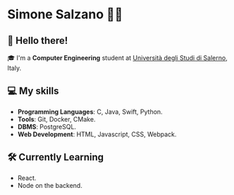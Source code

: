 # Simone Salzano 👨‍💻

## 👋 Hello there!

🎓 I'm a **Computer Engineering** student at [Università degli Studi di Salerno](https://www.unisa.it/), Italy. 

## 💻 My skills

- **Programming Languages**: C, Java, Swift, Python.
- **Tools**: Git, Docker, CMake.
- **DBMS**: PostgreSQL.
- **Web Development**: HTML, Javascript, CSS, Webpack.

## 🛠 Currently Learning
- React.
- Node on the backend.
